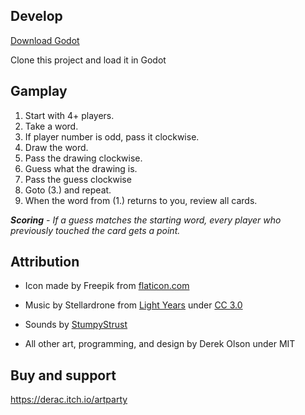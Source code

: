 ## Develop

[Download Godot](https://godotengine.org/download/)

Clone this project and load it in Godot

## Gamplay
1. Start with 4+ players.
2. Take a word.
3. If player number is odd, pass it clockwise.
4. Draw the word.
5. Pass the drawing clockwise.
6. Guess what the drawing is.
7. Pass the guess clockwise
8. Goto (3.) and repeat.
9. When the word from (1.) returns to you, review all cards.

_**Scoring** -
If a guess matches the starting word, every player who previously touched the card gets a point._

## Attribution

- Icon made by Freepik from [flaticon.com](https://www.flaticon.com)

- Music by Stellardrone from [Light Years](https://freemusicarchive.org/music/Stellardrone/Light_Years_1227) under [CC 3.0](https://creativecommons.org/licenses/by/3.0/)

- Sounds by [StumpyStrust](https://opengameart.org/content/ui-sounds)

- All other art, programming, and design by Derek Olson under MIT

## Buy and support

https://derac.itch.io/artparty